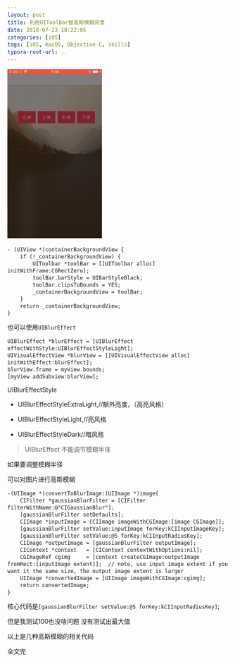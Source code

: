 ```yaml
---
layout: post
title: 利用UIToolBar做高斯模糊背景
date: 2018-07-23 18:22:05
categories: [iOS]
tags: [iOS, macOS, Objective-C, skills]
typora-root-url: ..
---
```



![](/assets/images/20180723ToolBarBlur/blur.gif)

``` objc
- (UIView *)containerBackgroundView {
    if (!_containerBackgroundView) {
        UIToolbar *toolBar = [[UIToolbar alloc] initWithFrame:CGRectZero];
        toolBar.barStyle = UIBarStyleBlack;
        toolBar.clipsToBounds = YES;
        _containerBackgroundView = toolBar;
    }
    return _containerBackgroundView;
}

```

也可以使用`UIBlurEffect`


``` objc
UIBlurEffect *blurEffect = [UIBlurEffect effectWithStyle:UIBlurEffectStyleLight];
UIVisualEffectView *blurView = [[UIVisualEffectView alloc] initWithEffect:blurEffect];
blurView.frame = myView.bounds;
[myView addSubview:blurView];

```


UIBlurEffectStyle 

* UIBlurEffectStyleExtraLight,//额外亮度，（高亮风格）

* UIBlurEffectStyleLight,//亮风格

* UIBlurEffectStyleDark//暗风格

> UIBlurEffect 不能调节模糊半径

如果要调整模糊半径

可以对图片进行高斯模糊

``` objc
-(UIImage *)convertToBlurImage:(UIImage *)image{
    CIFilter *gaussianBlurFilter = [CIFilter filterWithName:@"CIGaussianBlur"];
    [gaussianBlurFilter setDefaults];
    CIImage *inputImage = [CIImage imageWithCGImage:[image CGImage]];
    [gaussianBlurFilter setValue:inputImage forKey:kCIInputImageKey];
    [gaussianBlurFilter setValue:@5 forKey:kCIInputRadiusKey];
    CIImage *outputImage = [gaussianBlurFilter outputImage];
    CIContext *context   = [CIContext contextWithOptions:nil];
    CGImageRef cgimg     = [context createCGImage:outputImage fromRect:[inputImage extent]];  // note, use input image extent if you want it the same size, the output image extent is larger
    UIImage *convertedImage = [UIImage imageWithCGImage:cgimg];
    return convertedImage;
}

```

核心代码是`[gaussianBlurFilter setValue:@5 forKey:kCIInputRadiusKey]`;

但是我测试100也没啥问题 没有测试出最大值

以上是几种高斯模糊的相关代码 


全文完


